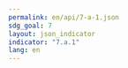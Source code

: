 ```yaml
---
permalink: en/api/7-a-1.json
sdg_goal: 7
layout: json_indicator
indicator: "7.a.1"
lang: en
---
```

